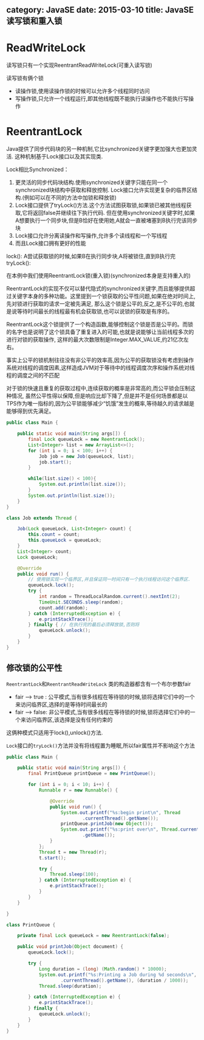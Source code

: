category: JavaSE
date: 2015-03-10
title: JavaSE 读写锁和重入锁
---
# ReadWriteLock
读写锁只有一个实现ReentrantReadWriteLock(可重入读写锁)

读写锁有俩个锁
* 读操作锁,使用读操作锁的时候可以允许多个线程同时访问
* 写操作锁,只允许一个线程运行,即其他线程既不能执行读操作也不能执行写操作


# ReentrantLock

Java提供了同步代码块的另一种机制,它比synchronized关键字更加强大也更加灵活. 这种机制基于Lock接口以及其实现类.

Lock相比Synchronized：
1. 更灵活的同步代码块结构.使用synchronized关键字只能在同一个synchronized块结构中获取和释放控制. Lock接口允许实现更复杂的临界区结构.(例如可以在不同的方法中加锁和释放锁)
2. Lock接口提供了tryLock()方法.这个方法试图获取锁,如果锁已被其他线程获取,它将返回false并继续往下执行代码. 但在使用synchronized关键字时,如果A想要执行一个同步块,但是B恰好在使用她,A就会一直被堵塞到B执行完该同步块
3. Lock接口允许分离读操作和写操作,允许多个读线程和一个写线程
4. 而且Lock接口拥有更好的性能

lock(): A尝试获取锁的时候,如果B在执行同步块,A将被锁住,直到B执行完 tryLock():

在本例中我们使用ReentrantLock锁(重入锁)(synchronized本身是支持重入的)

ReentrantLock的实现不仅可以替代隐式的synchronized关键字,而且能够提供超过关键字本身的多种功能。这里提到一个锁获取的公平性问题,如果在绝对时间上,先对锁进行获取的请求一定被先满足, 那么这个锁是公平的,反之,是不公平的,也就是说等待时间最长的线程最有机会获取锁,也可以说锁的获取是有序的。

ReentrantLock这个锁提供了一个构造函数,能够控制这个锁是否是公平的。而锁的名字也是说明了这个锁具备了重复进入的可能,也就是说能够让当前线程多次的进行对锁的获取操作,
这样的最大次数限制是Integer.MAX_VALUE,约21亿次左右。

事实上公平的锁机制往往没有非公平的效率高,因为公平的获取锁没有考虑到操作系统对线程的调度因素,这样造成JVM对于等待中的线程调度次序和操作系统对线程的调度之间的不匹配

对于锁的快速且重复的获取过程中,连续获取的概率是非常高的,而公平锁会压制这种情况, 虽然公平性得以保障,但是响应比却下降了,但是并不是任何场景都是以TPS作为唯一指标的,因为公平锁能够减少“饥饿”发生的概率,等待越久的请求越是能够得到优先满足。

```java
public class Main {

	public static void main(String args[]) {
		final Lock queueLock = new ReentrantLock();
		List<Integer> list = new ArrayList<>();
		for (int i = 0; i < 100; i++) {
			Job job = new Job(queueLock, list);
			job.start();
		}

		while(list.size() < 100){
			System.out.println(list.size());
		}
		System.out.println(list.size());
	}
}

class Job extends Thread {

	Job(Lock queueLock, List<Integer> count) {
		this.count = count;
		this.queueLock = queueLock;
	}
	List<Integer> count;
	Lock queueLock;

	@Override
	public void run() {
		// 使用锁实现一个临界区,并且保证同一时间只有一个执行线程访问这个临界区.
		queueLock.lock();
		try {
			int random = ThreadLocalRandom.current().nextInt(2);
			TimeUnit.SECONDS.sleep(random);
			count.add(random);
		} catch (InterruptedException e) {
			e.printStackTrace();
		} finally { // 在执行完的最后必须释放锁,否则将
			queueLock.unlock();
		}
	}
}
```

## 修改锁的公平性

`ReentrantLock`和`ReentrantReadWriteLock` 类的构造器都含有一个布尔参数fair

* fair --> true : 公平模式,当有很多线程在等待锁的时候,锁将选择它们中的一个来访问临界区,选择的是等待时间最长的
* fair --> false: 非公平模式,当有很多线程在等待锁的时候,锁将选择它们中的一个来访问临界区,该选择是没有任何约束的

这俩种模式只适用于lock(),unlock()方法.

`Lock`接口的`tryLock()`方法并没有将线程置为睡眠,所以fair属性并不影响这个方法
```java
public class Main {

	public static void main(String args[]) {
		final PrintQueue printQueue = new PrintQueue();

		for (int i = 0; i < 10; i++) {
			Runnable r = new Runnable() {

				@Override
				public void run() {
					System.out.printf("%s:begin print\n", Thread
							.currentThread().getName());
					printQueue.printJob(new Object());
					System.out.printf("%s:print over\n", Thread.currentThread()
							.getName());
				}
			};
			Thread t = new Thread(r);
			t.start();

			try {
				Thread.sleep(100);
			} catch (InterruptedException e) {
				e.printStackTrace();
			}
		}
	}

}

class PrintQueue {

	private final Lock queueLock = new ReentrantLock(false);

	public void printJob(Object document) {
		queueLock.lock();

		try {
			Long duration = (long) (Math.random() * 10000);
			System.out.printf("%s:Printing a Job during %d seconds\n", Thread
					.currentThread().getName(), (duration / 1000));
			Thread.sleep(duration);

		} catch (InterruptedException e) {
			e.printStackTrace();
		} finally {
			queueLock.unlock();
		}
	}
}
```
